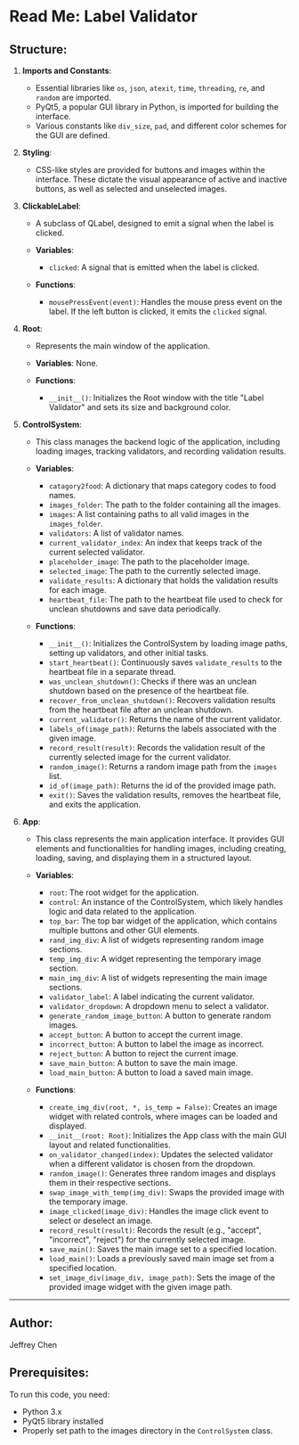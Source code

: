 # Read Me: Label Validator

## Structure:

1. **Imports and Constants**:
    - Essential libraries like `os`, `json`, `atexit`, `time`, `threading`, `re`, and `random` are imported.
    - PyQt5, a popular GUI library in Python, is imported for building the interface.
    - Various constants like `div_size`, `pad`, and different color schemes for the GUI are defined.

2. **Styling**:
    - CSS-like styles are provided for buttons and images within the interface. These dictate the visual appearance of active and inactive buttons, as well as selected and unselected images.

3. **ClickableLabel**:
    - A subclass of QLabel, designed to emit a signal when the label is clicked.
    
    - **Variables**:
        - `clicked`: A signal that is emitted when the label is clicked.

    - **Functions**:
        - `mousePressEvent(event)`: Handles the mouse press event on the label. If the left button is clicked, it emits the `clicked` signal.

4. **Root**:
    - Represents the main window of the application.
    
    - **Variables**: None.
    
    - **Functions**:
        - `__init__()`: Initializes the Root window with the title "Label Validator" and sets its size and background color.

5. **ControlSystem**:
    - This class manages the backend logic of the application, including loading images, tracking validators, and recording validation results.
    
    - **Variables**:
        - `catagory2food`: A dictionary that maps category codes to food names.
        - `images_folder`: The path to the folder containing all the images.
        - `images`: A list containing paths to all valid images in the `images_folder`.
        - `validators`: A list of validator names.
        - `current_validator_index`: An index that keeps track of the current selected validator.
        - `placeholder_image`: The path to the placeholder image.
        - `selected_image`: The path to the currently selected image.
        - `validate_results`: A dictionary that holds the validation results for each image.
        - `heartbeat_file`: The path to the heartbeat file used to check for unclean shutdowns and save data periodically.
        
    - **Functions**:
        - `__init__()`: Initializes the ControlSystem by loading image paths, setting up validators, and other initial tasks.
        - `start_heartbeat()`: Continuously saves `validate_results` to the heartbeat file in a separate thread.
        - `was_unclean_shutdown()`: Checks if there was an unclean shutdown based on the presence of the heartbeat file.
        - `recover_from_unclean_shutdown()`: Recovers validation results from the heartbeat file after an unclean shutdown.
        - `current_validator()`: Returns the name of the current validator.
        - `labels_of(image_path)`: Returns the labels associated with the given image.
        - `record_result(result)`: Records the validation result of the currently selected image for the current validator.
        - `random_image()`: Returns a random image path from the `images` list.
        - `id_of(image_path)`: Returns the id of the provided image path.
        - `exit()`: Saves the validation results, removes the heartbeat file, and exits the application.

6. **App**:
    - This class represents the main application interface. It provides GUI elements and functionalities for handling images, including creating, loading, saving, and displaying them in a structured layout.

    - **Variables**:
        - `root`: The root widget for the application.
        - `control`: An instance of the ControlSystem, which likely handles logic and data related to the application.
        - `top_bar`: The top bar widget of the application, which contains multiple buttons and other GUI elements.
        - `rand_img_div`: A list of widgets representing random image sections.
        - `temp_img_div`: A widget representing the temporary image section.
        - `main_img_div`: A list of widgets representing the main image sections.
        - `validator_label`: A label indicating the current validator.
        - `validator_dropdown`: A dropdown menu to select a validator.
        - `generate_random_image_button`: A button to generate random images.
        - `accept_button`: A button to accept the current image.
        - `incorrect_button`: A button to label the image as incorrect.
        - `reject_button`: A button to reject the current image.
        - `save_main_button`: A button to save the main image.
        - `load_main_button`: A button to load a saved main image.
        
    - **Functions**:
        - `create_img_div(root, *, is_temp = False)`: Creates an image widget with related controls, where images can be loaded and displayed.
        - `__init__(root: Root)`: Initializes the App class with the main GUI layout and related functionalities.
        - `on_validator_changed(index)`: Updates the selected validator when a different validator is chosen from the dropdown.
        - `random_image()`: Generates three random images and displays them in their respective sections.
        - `swap_image_with_temp(img_div)`: Swaps the provided image with the temporary image.
        - `image_clicked(image_div)`: Handles the image click event to select or deselect an image.
        - `record_result(result)`: Records the result (e.g., "accept", "incorrect", "reject") for the currently selected image.
        - `save_main()`: Saves the main image set to a specified location.
        - `load_main()`: Loads a previously saved main image set from a specified location.
        - `set_image_div(image_div, image_path)`: Sets the image of the provided image widget with the given image path.

---

## Author:
Jeffrey Chen

## Prerequisites:
To run this code, you need:
- Python 3.x
- PyQt5 library installed
- Properly set path to the images directory in the `ControlSystem` class.
